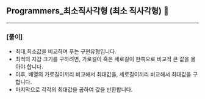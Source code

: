 ## Programmers_최소직사각형 (최소 직사각형) 🚀
___



### **[풀이]**

- 최대,최소값을 비교하며 푸는 구현유형입니다.
- 최적의 지갑 크기를 구하려면, 가로길이 혹은 세로길이 한쪽으로 비교적 큰 값을 몰아야 합니다.
- 이후, 배열의 가로길이끼리 비교해서 최대값을, 세로길이끼리 비교해서 최대값을 구합니다.
- 마지막으로 각각의 최대값을 곱하여 값을 반환합니다. 

